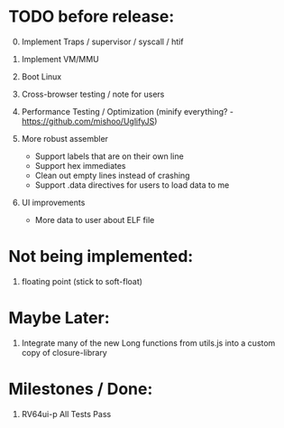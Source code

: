 TODO before release:
================

0) Implement Traps / supervisor / syscall / htif

1) Implement VM/MMU

2) Boot Linux

3) Cross-browser testing / note for users

4) Performance Testing / Optimization (minify everything? - https://github.com/mishoo/UglifyJS)

5) More robust assembler
    - Support labels that are on their own line
    - Support hex immediates
    - Clean out empty lines instead of crashing
    - Support .data directives for users to load data to me

6) UI improvements
    - More data to user about ELF file

Not being implemented:
================

1) floating point (stick to soft-float)

Maybe Later:
============

1) Integrate many of the new Long functions from utils.js into a custom copy
of closure-library

Milestones / Done:
==================

1) RV64ui-p All Tests Pass
